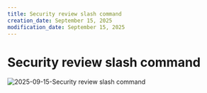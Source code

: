 ```yaml
---
title: Security review slash command
creation_date: September 15, 2025
modification_date: September 15, 2025
---
```



# Security review slash command
![2025-09-15-Security review slash command](images/2025-09-15-Security%20review%20slash%20command.png)

